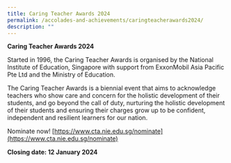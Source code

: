 ```yaml
---
title: Caring Teacher Awards 2024
permalink: /accolades-and-achievements/caringteacherawards2024/
description: ""
---
```

**Caring Teacher Awards 2024**

Started in 1996, the Caring Teacher Awards is organised by the National Institute of Education, Singapore with support from ExxonMobil Asia Pacific Pte Ltd and the Ministry of Education.

The Caring Teacher Awards is a biennial event that aims to acknowledge teachers who show care and concern for the holistic development of their students, and go beyond the call of duty, nurturing the holistic development of their students and ensuring their charges grow up to be confident, independent and resilient learners for our nation.

Nominate now! [https://www.cta.nie.edu.sg/nominate](https://www.cta.nie.edu.sg/nominate)

**Closing date: 12 January 2024**